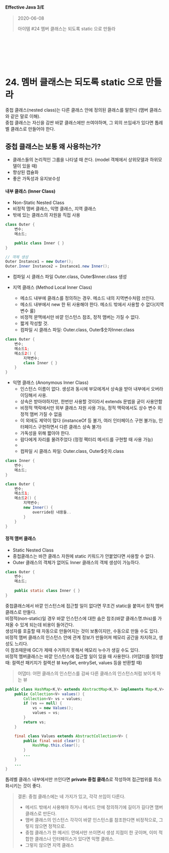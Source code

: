 #### Effective Java 3/E
> 2020-06-08
>
> 아이템 #24 멤버 클래스는 되도록 static 으로 만들라

<br><br><br><br><br>





# 24. 멤버 클래스는 되도록 static 으로 만들라

중첩 클래스(nested class)는 다른 클래스 안에 정의된 클래스를 말한다 (맴버 클래스와 같은 말로 이해).  <br>
중첩 클래스는 자신을 감싼 바깥 클래스에만 쓰여야하며, 그 외의 쓰임새가 있다면 톱레벨 클래스로 만들어야 한다.

## 중첩 클래스는 보통 왜 사용하는가?

* 클래스들의 논리적인 그룹을 나타낼 때 쓴다. (model 객체에서 상위모델과 하위모델이 있을 때)
* 향상된 캡슐화
* 좋은 가독성과 유지보수성

#### 내부 클래스 (Inner Class)

* Non-Static Nested Class
* 비정적 맴버 클래스, 익명 클래스, 지역 클래스
* 밖에 있는 클래스의 자원을 직접 사용

``` java
class Outer { 
    변수; 
    메소드;

    public class Inner { } 
}

// 객체 생성
Outer Instance1 = new Outer(); 
Outer.Inner Instance2 = Instance1.new Inner();
```

* 컴파일 시 클래스 파일 Outer.class, Outer$Inner.class 생성

* 지역 클래스 (Method Local Inner Class)
  * 메소드 내부에 클래스를 정의하는 경우. 메소드 내의 지역변수처럼 쓰인다.
  * 메소드 내부에서 new 한 뒤 사용해야 한다. 메소드 밖에서 사용할 수 없다(지역변수 룰)
  * 비정적 문맥에서만 바깥 인스턴스 참조, 정적 맴버는 가질 수 없다.
  * 짧게 작성할 것.
  * 컴파일 시 클래스 파일: Outer.class, Outer$숫자Inner.class

``` java
class Outer { 
    변수; 
    메소드1; 
    메소드2() { 
        지역변수; 
        class Inner { } 
    } 
}
```

* 익명 클래스 (Anonymous Inner Class)
  * 인스턴스 이름이 없다. 생성과 동시에 부모에게서 상속을 받아 내부에서 오버라이딩해서 사용.
  * 상속은 받아야하지만, 한번만 사용할 것이라서 extends 문법을 굳이 사용안함
  * 비정적 맥락에서만 외부 클래스 자원 사용 가능, 정적 맥락에서도 상수 변수 외 정적 맴버 가질 수 없음
  * 이 외에도 제약이 많다 (instanceOf 등 불가, 여러 인터페이스 구현 불가능, 인터페이스 구현하면서 다른 클래스 상속 불가)
  * 가독성을 위해 짧아야 한다.
  * 람다에게 자리를 물려주었다 (정정 팩터리 메서드를 구현할 때 사용 가능)
  * 
  * 컴파일 시 클래스 파일: Outer.class, Outer$숫자.class

``` java
class Inner { 
    변수; 
    메소드; 
} 

class Outer { 
    변수; 
    메소드1; 
    메소드2() { 
        지역변수; 
        new Inner() { 
            override된 내용들.. 
        } 
    } 
}
```

#### 정적 맴버 클래스

* Static Nested Class
* 중첩클래스는 바깐 클래스 자원에 static 키워드가 안붙었다면 사용할 수 없다.
* Outer 클래스의 객체가 없어도 Inner 클래스의 객체 생성이 가능하다.

``` java
class Outer { 
    변수; 
    메소드;
    
    public static class Inner { } 
}
```

중첩클래스에서 바깥 인스턴스에 접근할 일이 없다면 무조건 static을 붙여서 정적 멤버 클래스로 만들다. <br>
비정적(non-static)일 경우 바깥 인스턴스에 대한 숨은 참조(바깥 클래스명.this)를 가져올 수 있게 되는데 비용이 들어간다. <br>
생성자를 호출할 때 자동으로 만들어지는 것이 보통이지만, 수동으로 만들 수도 있다. <br>
비정적 맴버 클래스의 인스턴스 안에 관계 정보가 만들어져 메모리 공간을 차지하고, 생성도 느리다. <br>
이 참조때문에 GC가 제때 수거하지 못해서 메모리 누수가 생길 수도 있다. <br>
비정적 멤버클래스는 바깥 인스턴스에 접근할 일이 있을 때 사용한다. (어댑터를 정의할 때: 컬렉션 패키지가 컬렉션 뷰 keySet, entrySet, values 등을 반환할 때)

> 어댑터: 어떤 클래스의 인스턴스를 감싸 다른 클래스의 인스턴스처럼 보이게 하는 뷰

``` java
public class HashMap<K,V> extends AbstractMap<K,V> implements Map<K,V>, Cloneable, Serializable {
    public Collection<V> values() {
        Collection<V> vs = values;
        if (vs == null) {
            vs = new Values();
            values = vs;
        }
        return vs;
    }

    final class Values extends AbstractCollection<V> {
        public final void clear() {
            HashMap.this.clear();
        }
        ...
    }
    ...
}
```
톱레벨 클래스 내부에서만 쓰인다면 **private 중첩 클래스**로 작성하여 접근범위를 최소화시키는 것이 좋다.

> 결론: 중첨 클래스에는 네 가지가 있고, 각각 쓰임이 다른다.
> * 메서드 밖에서 사용해야 하거나 메서드 안에 정의하기에 길이가 길다면 맴버 클래스로 만든다.
> * 맴버 클래스의 인스턴스 각각이 바깥 인스턴스를 참조한다면 비정적으로, 그렇지 않으면 정적으로.
> * 중첨 클래스가 한 메서드 안에서만 쓰이면서 생성 지점이 한 곳이며, 이미 적합한 클래스나 인터페이스가 있다면 익명 클래스.
> * 그렇지 않으면 지역 클래스
